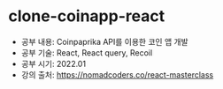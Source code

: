 # clone-coinapp-react

- 공부 내용: Coinpaprika API를 이용한 코인 앱 개발
- 공부 기술: React, React query, Recoil
- 공부 시기: 2022.01
- 강의 출처: https://nomadcoders.co/react-masterclass
